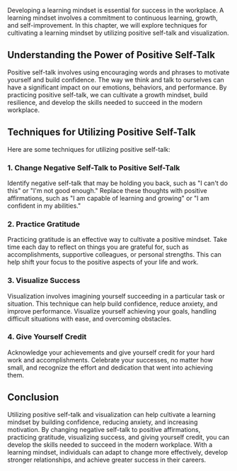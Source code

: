 
Developing a learning mindset is essential for success in the workplace. A learning mindset involves a commitment to continuous learning, growth, and self-improvement. In this chapter, we will explore techniques for cultivating a learning mindset by utilizing positive self-talk and visualization.

## Understanding the Power of Positive Self-Talk

Positive self-talk involves using encouraging words and phrases to motivate yourself and build confidence. The way we think and talk to ourselves can have a significant impact on our emotions, behaviors, and performance. By practicing positive self-talk, we can cultivate a growth mindset, build resilience, and develop the skills needed to succeed in the modern workplace.

## Techniques for Utilizing Positive Self-Talk

Here are some techniques for utilizing positive self-talk:

### 1\. Change Negative Self-Talk to Positive Self-Talk

Identify negative self-talk that may be holding you back, such as "I can't do this" or "I'm not good enough." Replace these thoughts with positive affirmations, such as "I am capable of learning and growing" or "I am confident in my abilities."

### 2\. Practice Gratitude

Practicing gratitude is an effective way to cultivate a positive mindset. Take time each day to reflect on things you are grateful for, such as accomplishments, supportive colleagues, or personal strengths. This can help shift your focus to the positive aspects of your life and work.

### 3\. Visualize Success

Visualization involves imagining yourself succeeding in a particular task or situation. This technique can help build confidence, reduce anxiety, and improve performance. Visualize yourself achieving your goals, handling difficult situations with ease, and overcoming obstacles.

### 4\. Give Yourself Credit

Acknowledge your achievements and give yourself credit for your hard work and accomplishments. Celebrate your successes, no matter how small, and recognize the effort and dedication that went into achieving them.

## Conclusion

Utilizing positive self-talk and visualization can help cultivate a learning mindset by building confidence, reducing anxiety, and increasing motivation. By changing negative self-talk to positive affirmations, practicing gratitude, visualizing success, and giving yourself credit, you can develop the skills needed to succeed in the modern workplace. With a learning mindset, individuals can adapt to change more effectively, develop stronger relationships, and achieve greater success in their careers.
